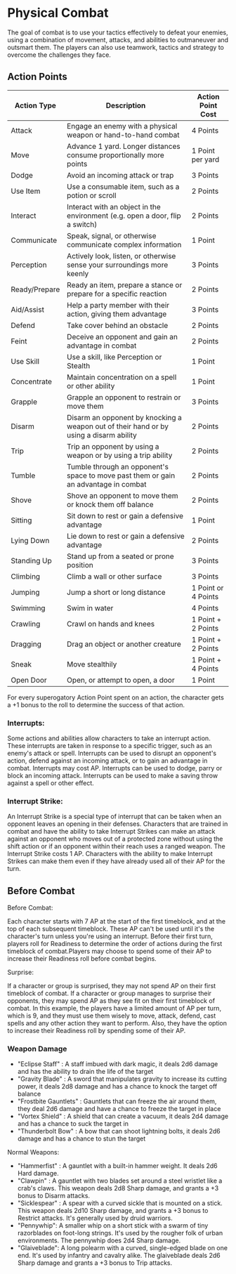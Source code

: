 # Physical Combat

The goal of combat is to use your tactics effectively to defeat your enemies, using a combination of movement, attacks, and abilities to outmaneuver and outsmart them. The players can also use teamwork, tactics and strategy to overcome the challenges they face.

## Action Points

| Action Type | Description                                         | Action Point Cost |
|-------------|-----------------------------------------------------|-------------------|
| Attack      | Engage an enemy with a physical weapon or hand-to-hand combat | 4 Points         |
| Move        | Advance 1 yard. Longer distances consume proportionally more points | 1 Point per yard |
| Dodge       | Avoid an incoming attack or trap | 3 Points         |
| Use Item    | Use a consumable item, such as a potion or scroll | 2 Points         |
| Interact    | Interact with an object in the environment (e.g. open a door, flip a switch) | 2 Points         |
| Communicate | Speak, signal, or otherwise communicate complex information | 1 Point          |
| Perception  | Actively look, listen, or otherwise sense your surroundings more keenly | 3 Points         |
| Ready/Prepare | Ready an item, prepare a stance or prepare for a specific reaction | 2 Points        |
| Aid/Assist  | Help a party member with their action, giving them advantage | 3 Points         |
| Defend      | Take cover behind an obstacle | 2 Points         |
| Feint       | Deceive an opponent and gain an advantage in combat | 2 Points         |
| Use Skill   | Use a skill, like Perception or Stealth | 1 Point   |
| Concentrate | Maintain concentration on a spell or other ability | 1 Point          |
| Grapple     | Grapple an opponent to restrain or move them | 3 Points |
| Disarm      | Disarm an opponent by knocking a weapon out of their hand or by using a disarm ability | 2 Points |
| Trip        | Trip an opponent by using a weapon or by using a trip ability | 2 Points |
| Tumble      | Tumble through an opponent's space to move past them or gain an advantage in combat | 2 Points |
| Shove       | Shove an opponent to move them or knock them off balance | 2 Points |
| Sitting     | Sit down to rest or gain a defensive advantage | 1 Point  |
| Lying Down  | Lie down to rest or gain a defensive advantage | 2 Points |
| Standing Up | Stand up from a seated or prone position | 3 Points  |
| Climbing    | Climb a wall or other surface | 3 Points          |
| Jumping     | Jump a short or long distance | 1 Point or 4 Points |
| Swimming    | Swim in water | 4 Points       |
| Crawling    | Crawl on hands and knees | 1 Point + 2 Points     |
| Dragging    | Drag an object or another creature | 1 Point + 2 Points |
| Sneak       | Move stealthily | 1 Point + 4 Points |
| Open Door   | Open, or attempt to open, a door | 1 Point       |

For every superogatory Action Point spent on an action, the character gets a +1 bonus to the roll to determine the success of that action.

### Interrupts:

Some actions and abilities allow characters to take an interrupt action. These interrupts are taken in response to a specific trigger, such as an enemy's attack or spell. Interrupts can be used to disrupt an opponent's action, defend against an incoming attack, or to gain an advantage in combat. Interrupts may cost AP. Interrupts can be used to dodge, parry or block an incoming attack. Interrupts can be used to make a saving throw against a spell or other effect.

### Interrupt Strike:

An Interrupt Strike is a special type of interrupt that can be taken when an opponent leaves an opening in their defenses.
Characters that are trained in combat and have the ability to take Interrupt Strikes can make an attack against an opponent who moves out of a protected zone without using the shift action or if an opponent within their reach uses a ranged weapon.
The Interrupt Strike costs 1 AP. Characters with the ability to make Interrupt Strikes can make them even if they have already used all of their AP for the turn. 

## Before Combat

Before Combat:

Each character starts with 7 AP at the start of the first timeblock, and at the top of each subsequent timeblock. These AP can't be used until it's the character's turn unless you're using an interrupt. Before their first turn, players roll for Readiness to determine the order of actions during the first timeblock of combat.Players may choose to spend some of their AP to increase their Readiness roll before combat begins.

Surprise:

If a character or group is surprised, they may not spend AP on their first timeblock of combat.
If a character or group manages to surprise their opponents, they may spend AP as they see fit on their first timeblock of combat.
In this example, the players have a limited amount of AP per turn, which is 9, and they must use them wisely to move, attack, defend, cast spells and any other action they want to perform. Also, they have the option to increase their Readiness roll by spending some of their AP.

### Weapon Damage

- "Eclipse Staff" : A staff imbued with dark magic, it deals 2d6 damage and has the ability to drain the life of the target
- "Gravity Blade" : A sword that manipulates gravity to increase its cutting power, it deals 2d8 damage and has a chance to knock the target off balance
- "Frostbite Gauntlets" : Gauntlets that can freeze the air around them, they deal 2d6 damage and have a chance to freeze the target in place
- "Vortex Shield" : A shield that can create a vacuum, it deals 2d4 damage and has a chance to suck the target in
- "Thunderbolt Bow" : A bow that can shoot lightning bolts, it deals 2d6 damage and has a chance to stun the target

Normal Weapons:

- "Hammerfist" : A gauntlet with a built-in hammer weight. It deals 2d6 Hard damage. 
- "Clawpin" : A gauntlet with two blades set around a steel wristlet like a crab's claws. This weapon deals 2d8 Sharp damage, and grants a +3 bonus to Disarm attacks.
- "Sicklespear" : A spear with a curved sickle that is mounted on a stick. This weapon deals 2d10 Sharp damage, and grants a +3 bonus to Restrict attacks. It's generally used by druid warriors.
- "Pennywhip": A smaller whip on a short stick with a swarm of tiny razorblades on foot-long strings. It's used by the rougher folk of urban environments. The pennywhip does 2d4 Sharp damage.
- "Glaiveblade": A long polearm with a curved, single-edged blade on one end. It's used by infantry and cavalry alike. The glaiveblade deals 2d6 Sharp damage and grants a +3 bonus to Trip attacks.


